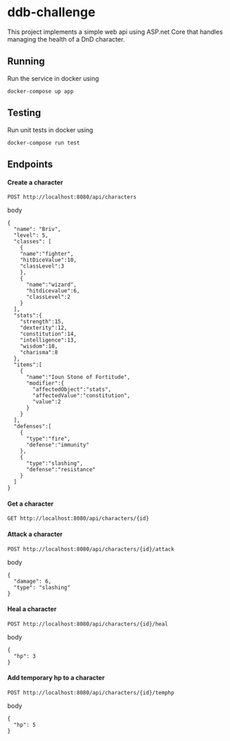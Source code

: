 # ddb-challenge

This project implements a simple web api using ASP.net Core that handles managing the health of a DnD character.

## Running
Run the service in docker using
```
docker-compose up app
```

## Testing
Run unit tests in docker using
```
docker-compose run test
```

## Endpoints

#### Create a character
```
POST http://localhost:8080/api/characters
```
body
```
{
  "name": "Briv",
  "level": 5,
  "classes": [
    {
    "name":"fighter",
    "hitDiceValue":10,
    "classLevel":3
    },
    {
      "name":"wizard",
      "hitdicevalue":6,
      "classLevel":2
    }
  ],
  "stats":{
    "strength":15,
    "dexterity":12,
    "constitution":14,
    "intelligence":13,
    "wisdom":10,
    "charisma":8
  },
  "items":[
    {
      "name":"Ioun Stone of Fortitude",
      "modifier":{
        "affectedObject":"stats",
        "affectedValue":"constitution",
        "value":2
      }
    }
  ],
  "defenses":[
    {
      "type":"fire",
      "defense":"immunity"
    },
    {
      "type":"slashing",
      "defense":"resistance"
    }
  ]
}
```

#### Get a character
```
GET http://localhost:8080/api/characters/{id}
```

#### Attack a character
```
POST http://localhost:8080/api/characters/{id}/attack
```
body
```
{
  "damage": 6,
  "type": "slashing"
}
```

#### Heal a character
```
POST http://localhost:8080/api/characters/{id}/heal
```
body
```
{
  "hp": 3
}
```

#### Add temporary hp to a character
```
POST http://localhost:8080/api/characters/{id}/temphp
```
body
```
{
  "hp": 5
}
```